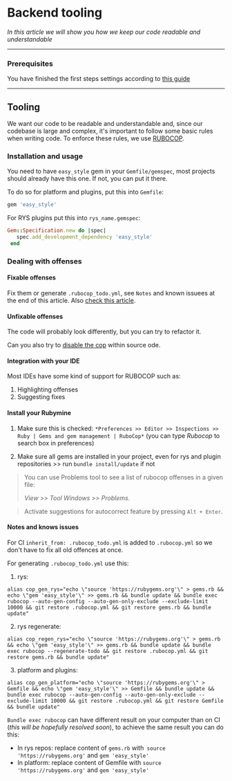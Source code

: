 # Backend tooling 

*In this article we will show you how we keep our code readable and understandable*

***
### Prerequisites
You have finished the first steps settings according to [this guide](
https://easysoftware.stoplight.io/docs/developer-portal-devs/docs/Getting_started/First-steps.md)

---

## Tooling

We want our code to be readable and understandable and, since our codebase is large and complex, it's important to follow some basic rules when writing code. To enforce these rules, we use [RUBOCOP](https://rubocop.org/).

### Installation and usage

You need to have `easy_style` gem in your `Gemfile/gemspec`, most projects should already have this one. If not, you can put it there.

To do so for platform and plugins, put this into `Gemfile`:

```ruby
gem 'easy_style'
```

For RYS plugins put this into `rys_name.gemspec`:

```ruby
Gem::Specification.new do |spec|
   spec.add_development_dependency 'easy_style'  
 end

```

### Dealing with offenses

#### Fixable offenses

Fix them or generate `.rubocop_todo.yml`, see `Notes` and known issuees at the end of this article. Also [check this article](https://docs.rubocop.org/rubocop/configuration.html#automatically-generated-configuration).

#### Unfixable offenses

The code will probably look differently, but you can try to refactor it.

Can you also try to [disable the cop](https://docs.rubocop.org/rubocop/configuration.html#disabling-cops-within-source-code) within source ode. 

#### Integration with your IDE

Most IDEs have some kind of support for RUBOCOP such as: 

1. Highlighting offenses
2. Suggesting fixes


#### Install your Rubymine

1. Make sure this is checked: `*Preferences >> Editor >> Inspections >> Ruby | Gems and gem management | RuboCop*` (you can type *Rubocop* to search box in preferences)

2. Make sure all gems are installed in your project, even for rys and plugin repositories >> run `bundle install/update` if not

> You can use Problems tool to see a list of rubocop offenses in a given file:
>
>*View >> Tool Windows >> Problems*.

>Activate suggestions for autocorrect feature by pressing `Alt + Enter`.

#### Notes and knows issues

For CI `inherit_from: .rubocop_todo.yml` is added to `.rubocop.yml` so we don't have to fix all old offences at once.

For generating `.rubocop_todo.yml` use this:

1. rys: 
```
alias cop_gen_rys="echo \"source 'https://rubygems.org'\" > gems.rb && echo \"gem 'easy_style'\" >> gems.rb && bundle update && bundle exec rubocop --auto-gen-config --auto-gen-only-exclude --exclude-limit 10000 && git restore .rubocop.yml && git restore gems.rb && bundle update"
```

2. rys regenerate:
```
alias cop_regen_rys="echo \"source 'https://rubygems.org'\" > gems.rb && echo \"gem 'easy_style'\" >> gems.rb && bundle update && bundle exec rubocop --regenerate-todo && git restore .rubocop.yml && git restore gems.rb && bundle update"
```

3. platform and plugins:
```
alias cop_gen_platform="echo \"source 'https://rubygems.org'\" > Gemfile && echo \"gem 'easy_style'\" >> Gemfile && bundle update && bundle exec rubocop --auto-gen-config --auto-gen-only-exclude --exclude-limit 10000 && git restore .rubocop.yml && git restore Gemfile && bundle update"
```

`Bundle exec rubocop` can have different result on your computer than on CI (*this will be hopefully resolved soon*), to achieve the same result you can do this:

- In rys repos: replace content of `gems.rb` with` source 'https://rubygems.org'` and `gem 'easy_style'`
- In platform: replace content of Gemfile with `source 'https://rubygems.org'` and `gem 'easy_style'`


